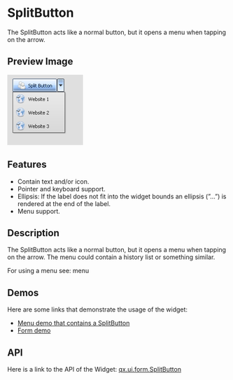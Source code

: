 # SplitButton

The SplitButton acts like a normal button, but it opens a menu when tapping on
the arrow.

## Preview Image

![SplitButton](splitbutton.png)

## Features

- Contain text and/or icon.
- Pointer and keyboard support.
- Ellipsis: If the label does not fit into the widget bounds an ellipsis (”...”)
  is rendered at the end of the label.
- Menu support.

## Description

The SplitButton acts like a normal button, but it opens a menu when tapping on
the arrow. The menu could contain a history list or something similar.

For using a menu see: menu

## Demos

Here are some links that demonstrate the usage of the widget:

- [Menu demo that contains a SplitButton](apps://demobrowser/#widget~Menu.html)
- [Form demo](apps://demobrowser/#showcase~Form.html)

## API

Here is a link to the API of the Widget:
[qx.ui.form.SplitButton](apps://apiviewer/#qx.ui.form.SplitButton)

